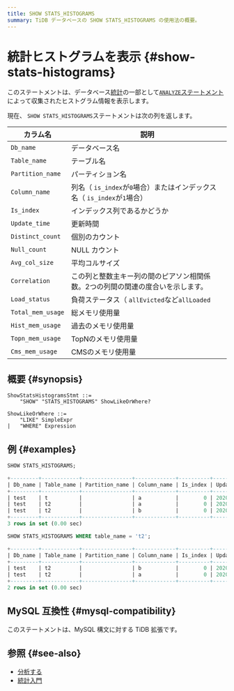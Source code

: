 ```yaml
---
title: SHOW STATS_HISTOGRAMS
summary: TiDB データベースの SHOW STATS_HISTOGRAMS の使用法の概要。
---
```


# 統計ヒストグラムを表示 {#show-stats-histograms}

このステートメントは、データベース[統計](/statistics.md)の一部として[`ANALYZE`ステートメント](/sql-statements/sql-statement-analyze-table.md)によって収集されたヒストグラム情報を表示します。

現在、 `SHOW STATS_HISTOGRAMS`ステートメントは次の列を返します。

| カラム名              | 説明                                                 |
| ----------------- | -------------------------------------------------- |
| `Db_name`         | データベース名                                            |
| `Table_name`      | テーブル名                                              |
| `Partition_name`  | パーティション名                                           |
| `Column_name`     | 列名（ `is_index`が`0`場合）またはインデックス名（ `is_index`が`1`場合） |
| `Is_index`        | インデックス列であるかどうか                                     |
| `Update_time`     | 更新時間                                               |
| `Distinct_count`  | 個別のカウント                                            |
| `Null_count`      | NULL カウント                                          |
| `Avg_col_size`    | 平均コルサイズ                                            |
| `Correlation`     | この列と整数主キー列の間のピアソン相関係数。2つの列間の関連の度合いを示します。           |
| `Load_status`     | 負荷ステータス（ `allEvicted`など`allLoaded`                 |
| `Total_mem_usage` | 総メモリ使用量                                            |
| `Hist_mem_usage`  | 過去のメモリ使用量                                          |
| `Topn_mem_usage`  | TopNのメモリ使用量                                        |
| `Cms_mem_usage`   | CMSのメモリ使用量                                         |

## 概要 {#synopsis}

```ebnf+diagram
ShowStatsHistogramsStmt ::=
    "SHOW" "STATS_HISTOGRAMS" ShowLikeOrWhere?

ShowLikeOrWhere ::=
    "LIKE" SimpleExpr
|   "WHERE" Expression
```

## 例 {#examples}

```sql
SHOW STATS_HISTOGRAMS;
```

```sql
+---------+------------+----------------+-------------+----------+---------------------+----------------+------------+--------------+-------------+
| Db_name | Table_name | Partition_name | Column_name | Is_index | Update_time         | Distinct_count | Null_count | Avg_col_size | Correlation |
+---------+------------+----------------+-------------+----------+---------------------+----------------+------------+--------------+-------------+
| test    | t          |                | a           |        0 | 2020-05-25 19:20:00 |              7 |          0 |            1 |           1 |
| test    | t2         |                | a           |        0 | 2020-05-25 19:20:01 |              6 |          0 |            8 |           0 |
| test    | t2         |                | b           |        0 | 2020-05-25 19:20:01 |              6 |          0 |         1.67 |           1 |
+---------+------------+----------------+-------------+----------+---------------------+----------------+------------+--------------+-------------+
3 rows in set (0.00 sec)
```

```sql
SHOW STATS_HISTOGRAMS WHERE table_name = 't2';
```

```sql
+---------+------------+----------------+-------------+----------+---------------------+----------------+------------+--------------+-------------+
| Db_name | Table_name | Partition_name | Column_name | Is_index | Update_time         | Distinct_count | Null_count | Avg_col_size | Correlation |
+---------+------------+----------------+-------------+----------+---------------------+----------------+------------+--------------+-------------+
| test    | t2         |                | b           |        0 | 2020-05-25 19:20:01 |              6 |          0 |         1.67 |           1 |
| test    | t2         |                | a           |        0 | 2020-05-25 19:20:01 |              6 |          0 |            8 |           0 |
+---------+------------+----------------+-------------+----------+---------------------+----------------+------------+--------------+-------------+
2 rows in set (0.00 sec)
```

## MySQL 互換性 {#mysql-compatibility}

このステートメントは、MySQL 構文に対する TiDB 拡張です。

## 参照 {#see-also}

-   [分析する](/sql-statements/sql-statement-analyze-table.md)
-   [統計入門](/statistics.md)
